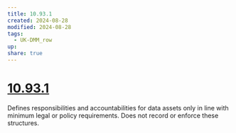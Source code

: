 ```yaml
---
title: 10.93.1
created: 2024-08-28
modified: 2024-08-28
tags:
  - UK-DMM_row
up: 
share: true
---
```

# [10.93.1](10.93.1.md)

Defines responsibilities and accountabilities for data assets only in line with minimum legal or policy requirements. Does not record or enforce these structures.
